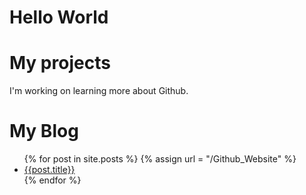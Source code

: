 # Hello World 
# My projects
I'm working on learning more about Github. 
# My Blog
<ul>
  {% for post in site.posts %}
  {% assign url = "/Github_Website" %}
 
  <li>
    <a href="{{ post.url | prepend: url }}"> {{post.title}}</a>
  </li>
  {% endfor %}
 </ul>
